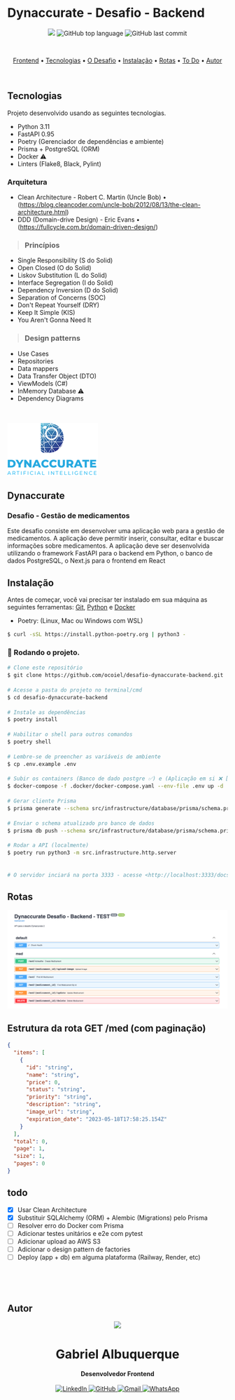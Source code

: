 # Dynaccurate - Desafio - Backend

<p align="center">
  <img src="https://img.shields.io/static/v1?label=Desafio&message=Dynaccurate&color=blue&style=for-the-badge"/>
  <img alt="GitHub top language" src="https://img.shields.io/github/languages/top/ocoiel/desafio-dynaccurate-backend?color=blue&logo=Python&logoColor=white&style=for-the-badge">
  <img alt="GitHub last commit" src="https://img.shields.io/github/last-commit/ocoiel/desafio-dynaccurate-backend?color=blue&style=for-the-badge">
</p>
<br>

<p align="center">
  <a href="https://github.com/ocoiel/desafio-dynaccurate-frontend">Frontend</a> •
  <a href="#tecnologias">Tecnologias</a> •
  <a href="#dynaccurate">O Desafio</a> •
  <a href="#instalação">Instalação</a> •
  <a href="#rotas">Rotas</a> •
  <a href="#todo">To Do</a> •
  <a href="#autor">Autor</a>
</p>

<br>

## Tecnologias

Projeto desenvolvido usando as seguintes tecnologias.

- Python 3.11
- FastAPI 0.95
- Poetry (Gerenciador de dependências e ambiente)
- Prisma + PostgreSQL (ORM)
- Docker ⚠️
- Linters (Flake8, Black, Pylint)

### Arquitetura

- Clean Architecture - Robert C. Martin (Uncle Bob) • (https://blog.cleancoder.com/uncle-bob/2012/08/13/the-clean-architecture.html)
- DDD (Domain-drive Design) - Eric Evans • (https://fullcycle.com.br/domain-driven-design/)

> ### Princípios

- Single Responsibility (S do Solid)
- Open Closed (O do Solid)
- Liskov Substitution (L do Solid)
- Interface Segregation (I do Solid)
- Dependency Inversion (D do Solid)
- Separation of Concerns (SOC)
- Don't Repeat Yourself (DRY)
- Keep It Simple (KIS)
- You Aren't Gonna Need It

> ### Design patterns

- Use Cases
- Repositories
- Data mappers
- Data Transfer Object (DTO)
- ViewModels (C#)
- InMemory Database ⚠️
- Dependency Diagrams

<br>
<br>

<img src="./docs/dynna2.webp" alt="Dynaccurate logo" />

## Dynaccurate

### Desafio - Gestão de medicamentos

Este desafio consiste em desenvolver uma aplicação web para a gestão de
medicamentos. A aplicação deve permitir inserir, consultar, editar e buscar informações sobre
medicamentos. A aplicação deve ser desenvolvida utilizando o framework FastAPI para o backend em
Python, o banco de dados PostgreSQL, o Next.js para o frontend em React

## Instalação

Antes de começar, você vai precisar ter instalado em sua máquina as seguintes ferramentas:
[Git](https://git-scm.com), [Python](https://www.python.org/downloads/) e [Docker](https://docs.docker.com/compose/install/)

- Poetry: (Linux, Mac ou Windows com WSL)

```bash
$ curl -sSL https://install.python-poetry.org | python3 -
```

### 🎲 Rodando o projeto.

```bash
# Clone este repositório
$ git clone https://github.com/ocoiel/desafio-dynaccurate-backend.git

# Acesse a pasta do projeto no terminal/cmd
$ cd desafio-dynaccurate-backend

# Instale as dependências
$ poetry install

# Habilitar o shell para outros comandos
$ poetry shell

# Lembre-se de preencher as variáveis de ambiente
$ cp .env.example .env

# Subir os containers (Banco de dado postgre ✅) e (Aplicação em si ❌ [erro no Prisma - ToDo])
$ docker-compose -f .docker/docker-compose.yaml --env-file .env up -d

# Gerar cliente Prisma
$ prisma generate --schema src/infrastructure/database/prisma/schema.prisma

# Enviar o schema atualizado pro banco de dados
$ prisma db push --schema src/infrastructure/database/prisma/schema.prisma

# Rodar a API (localmente)
$ poetry run python3 -m src.infrastructure.http.server


# O servidor inciará na porta 3333 - acesse <http://localhost:3333/docs>
```

## Rotas

<img src="./docs/rotas.png" alt="Rotas do backend">

<br />

## Estrutura da rota GET /med (com paginação)

```json
{
  "items": [
    {
      "id": "string",
      "name": "string",
      "price": 0,
      "status": "string",
      "priority": "string",
      "description": "string",
      "image_url": "string",
      "expiration_date": "2023-05-18T17:58:25.154Z"
    }
  ],
  "total": 0,
  "page": 1,
  "size": 1,
  "pages": 0
}
```

## todo

- [x] Usar Clean Architecture
- [x] Substituir SQLAlchemy (ORM) + Alembic (Migrations) pelo Prisma
- [ ] Resolver erro do Docker com Prisma
- [ ] Adicionar testes unitários e e2e com pytest
- [ ] Adicionar upload ao AWS S3
- [ ] Adicionar o design pattern de factories
- [ ] Deploy (app + db) em alguma plataforma (Railway, Render, etc)

<br><br><br>

## Autor

<div align="center">
<img src="https://images.weserv.nl/?url=avatars.githubusercontent.com/u/33906351?v=4&h=100&w=100&fit=cover&mask=circle&maxage=7d" />
<h1>Gabriel Albuquerque</h1>
<strong>Desenvolvedor Frontend</strong>
<br/>
<br/>

<a href="https://linkedin.com/in/albuquerque-gabrielc" target="_blank">
<img alt="LinkedIn" src="https://img.shields.io/badge/linkedin-%230077B5.svg?style=for-the-badge&logo=linkedin&logoColor=white"/>
</a>

<a href="https://github.com/ocoiel" target="_blank">
<img alt="GitHub" src="https://img.shields.io/badge/github-%23121011.svg?style=for-the-badge&logo=github&logoColor=white"/>
</a>

<a href="mailto:albuquerque.gabrielc@gmail.com?subject=Fala%20Gabriel" target="_blank">
<img alt="Gmail" src="https://img.shields.io/badge/Gmail-D14836?style=for-the-badge&logo=gmail&logoColor=white" />
</a>

<a href="https://api.whatsapp.com/send?phone=5521990363677" target="_blank">
<img alt="WhatsApp" src="https://img.shields.io/badge/WhatsApp-25D366?style=for-the-badge&logo=whatsapp&logoColor=white"/>
</a>

<br/>
<br/>
</div>
